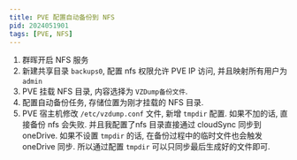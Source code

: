 ```yaml
---
title: PVE 配置自动备份到 NFS
pid: 2024051901
tags: [PVE, NFS]
---
```


1. 群晖开启 NFS 服务
2. 新建共享目录 `backups0`, 配置 nfs 权限允许 PVE IP 访问, 并且映射所有用户为 `admin`
3. PVE 挂载 NFS 目录, 内容选择为 `VZDump备份文件`.
4. 配置自动备份任务, 存储位置为刚才挂载的 NFS 目录.
5. PVE 宿主机修改 `/etc/vzdump.conf` 文件, 新增 `tmpdir` 配置. 如果不加的话, 直接备份 nfs 会失败.
并且我配置了nfs 目录直接通过 cloudSync 同步到oneDrive. 如果不设置 `tmpdir` 的话, 在备份过程中的临时文件也会触发 oneDrive 同步. 所以通过配置 `tmpdir` 可以只同步最后生成好的文件即可.